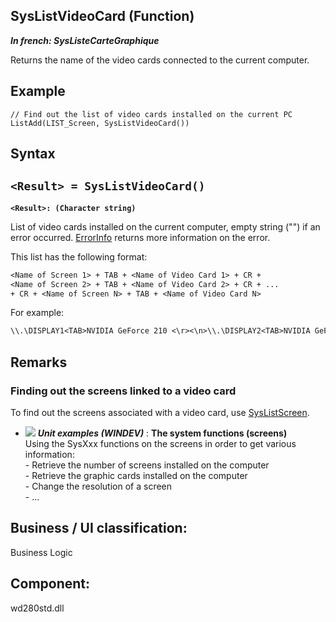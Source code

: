 
## SysListVideoCard (Function)

***In french: SysListeCarteGraphique***



<a name="XUse"></a>
<a name="Use"></a>
<a name="description"></a>
Returns the name of the video cards connected to the current computer.
<a name="Example1"></a>
<a name="sample_code"></a>

## Example


```wl
// Find out the list of video cards installed on the current PC
ListAdd(LIST_Screen, SysListVideoCard())
```

<a name="XSYNTAX"></a>
<a name="SYNTAX1"></a>

## Syntax

`<Result> = SysListVideoCard()`
---

**`<Result>: (Character string)`**

List of video cards installed on the current computer, empty string ("") if an error occurred. [ErrorInfo](../WDLang1/3013008.md) returns more information on the error.

This list has the following format:


```txt
<Name of Screen 1> + TAB + <Name of Video Card 1> + CR + 
<Name of Screen 2> + TAB + <Name of Video Card 2> + CR + ... 
+ CR + <Name of Screen N> + TAB + <Name of Video Card N>
```


For example: 


```txt
\\.\DISPLAY1<TAB>NVIDIA GeForce 210 <\r><\n>\\.\DISPLAY2<TAB>NVIDIA GeForce 210
```




<a name="NOTE0"></a>
<a name="NOTE0_1"></a>

## Remarks




### Finding out the screens linked to a video card
<a name="finding_out_the_screens_linked_video_card_ELTPARAGRAPHE000043"></a>

To find out the screens associated with a video card, use [SysListScreen](../WDLang1/1000017014.md).


- ![](https://doc.pcsoft.fr/en-US/images/image.awp?langid=3&name=Thesystemfunctions_screens_.gif) ***Unit examples (WINDEV)*** : **The system functions (screens)** <br>Using the SysXxx functions on the screens in order to get various information:<br>- Retrieve the number of screens installed on the computer<br>- Retrieve the graphic cards installed on the computer<br>- Change the resolution of a screen<br>- ...



<a name="XComponent"></a>

## Business / UI classification:
Business Logic
## Component:
wd280std.dll
